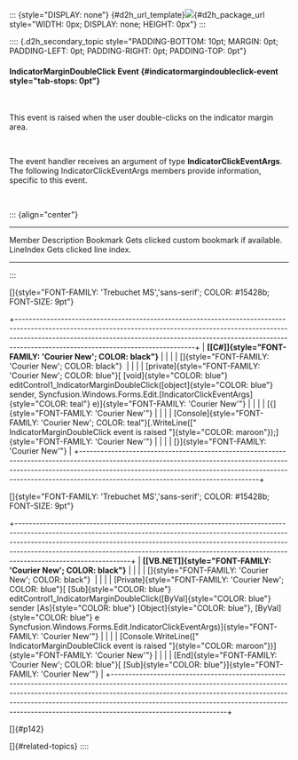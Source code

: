 ::: {style="DISPLAY: none"}
[](ms-xhelp:///?Id=d2h_url_template){#d2h_url_template}![](!package_url!){#d2h_package_url style="WIDTH: 0px; DISPLAY: none; HEIGHT: 0px"}
:::

:::: {.d2h_secondary_topic style="PADDING-BOTTOM: 10pt; MARGIN: 0pt; PADDING-LEFT: 0pt; PADDING-RIGHT: 0pt; PADDING-TOP: 0pt"}
#### IndicatorMarginDoubleClick Event {#indicatormargindoubleclick-event style="tab-stops: 0pt"}

 

This event is raised when the user double-clicks on the indicator margin area.

 

The event handler receives an argument of type **IndicatorClickEventArgs**. The following IndicatorClickEventArgs members provide information, specific to this event.

 

::: {align="center"}
  ----------- --------------------------------------------
  Member      Description
  Bookmark    Gets clicked custom bookmark if available.
  LineIndex   Gets clicked line index.
  ----------- --------------------------------------------
:::

[]{style="FONT-FAMILY: 'Trebuchet MS','sans-serif'; COLOR: #15428b; FONT-SIZE: 9pt"} 

+--------------------------------------------------------------------------------------------------------------------------------------------------------------------------------------------------------------------------------------------------------------------------------------------+
| **[\[C#\]]{style="FONT-FAMILY: 'Courier New'; COLOR: black"}**                                                                                                                                                                                                                             |
|                                                                                                                                                                                                                                                                                            |
| []{style="FONT-FAMILY: 'Courier New'; COLOR: black"}                                                                                                                                                                                                                                       |
|                                                                                                                                                                                                                                                                                            |
| [private]{style="FONT-FAMILY: 'Courier New'; COLOR: blue"}[ [void]{style="COLOR: blue"} editControl1_IndicatorMarginDoubleClick([object]{style="COLOR: blue"} sender, Syncfusion.Windows.Forms.Edit.[IndicatorClickEventArgs]{style="COLOR: teal"} e)]{style="FONT-FAMILY: 'Courier New'"} |
|                                                                                                                                                                                                                                                                                            |
| [{]{style="FONT-FAMILY: 'Courier New'"}                                                                                                                                                                                                                                                    |
|                                                                                                                                                                                                                                                                                            |
| [Console]{style="FONT-FAMILY: 'Courier New'; COLOR: teal"}[.WriteLine([\" IndicatorMarginDoubleClick event is raised \"]{style="COLOR: maroon"});]{style="FONT-FAMILY: 'Courier New'"}                                                                                                     |
|                                                                                                                                                                                                                                                                                            |
| [}]{style="FONT-FAMILY: 'Courier New'"}                                                                                                                                                                                                                                                    |
+--------------------------------------------------------------------------------------------------------------------------------------------------------------------------------------------------------------------------------------------------------------------------------------------+

[]{style="FONT-FAMILY: 'Trebuchet MS','sans-serif'; COLOR: #15428b; FONT-SIZE: 9pt"} 

+--------------------------------------------------------------------------------------------------------------------------------------------------------------------------------------------------------------------------------------------------------------------------------------------------------------------------------------------------------+
| **[\[VB.NET\]]{style="FONT-FAMILY: 'Courier New'; COLOR: black"}**                                                                                                                                                                                                                                                                                     |
|                                                                                                                                                                                                                                                                                                                                                        |
| []{style="FONT-FAMILY: 'Courier New'; COLOR: black"}                                                                                                                                                                                                                                                                                                   |
|                                                                                                                                                                                                                                                                                                                                                        |
| [Private]{style="FONT-FAMILY: 'Courier New'; COLOR: blue"}[ [Sub]{style="COLOR: blue"} editControl1_IndicatorMarginDoubleClick([ByVal]{style="COLOR: blue"} sender [As]{style="COLOR: blue"} [Object]{style="COLOR: blue"}, [ByVal]{style="COLOR: blue"} e Syncfusion.Windows.Forms.Edit.IndicatorClickEventArgs)]{style="FONT-FAMILY: 'Courier New'"} |
|                                                                                                                                                                                                                                                                                                                                                        |
| [Console.WriteLine([\" IndicatorMarginDoubleClick event is raised \"]{style="COLOR: maroon"})]{style="FONT-FAMILY: 'Courier New'"}                                                                                                                                                                                                                     |
|                                                                                                                                                                                                                                                                                                                                                        |
| [End]{style="FONT-FAMILY: 'Courier New'; COLOR: blue"}[ [Sub]{style="COLOR: blue"}]{style="FONT-FAMILY: 'Courier New'"}                                                                                                                                                                                                                                |
+--------------------------------------------------------------------------------------------------------------------------------------------------------------------------------------------------------------------------------------------------------------------------------------------------------------------------------------------------------+

[]{#p142} 

[]{#related-topics}
::::
